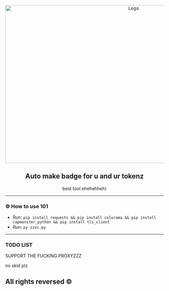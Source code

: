 <div align="center">
  <kbd>
  <a href="https://github.com/idkwhyiusethisname/Discord-Originally-know-as-badge-maker">
    <img src="https://media.discordapp.net/attachments/1000040201000849528/1124926016008233080/image.png" alt="Logo" width="800" height="500">
  </a>
  </kbd>
  
  <h2 align="center">Auto make badge for u and ur tokenz</h2>

  <p align="center">
    best tool ehehehheh</b>)
    <br />
  </p>
</div>

---------------------------------------

### ⚙️ How to use 101

* Run: `pip install requests && pip install colorama && pip install capmonster_python && pip install tls_client `
* Run: `py zzxc.py`

---------------------------------------

### TODO LIST

SUPPORT THE FUCKING PROXYZZZ

no skid plz

## All rights reversed ©
